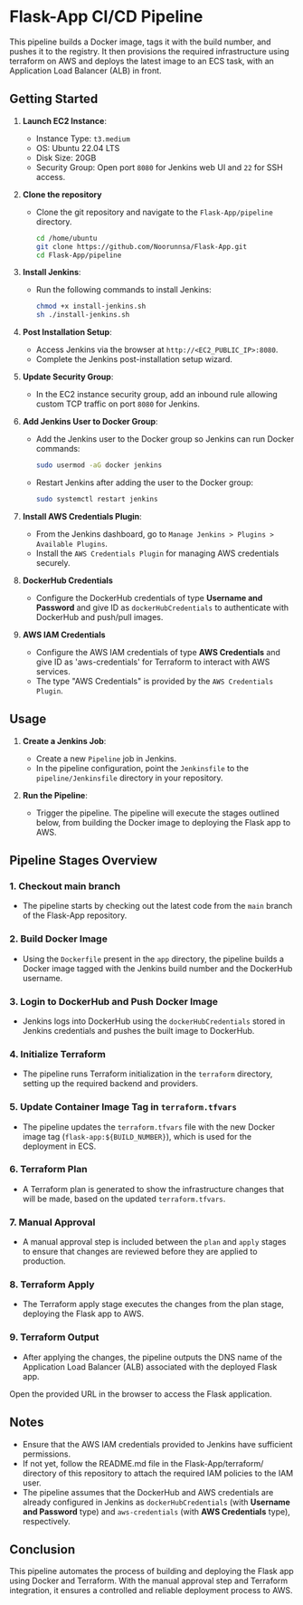 # Flask-App CI/CD Pipeline

This pipeline builds a Docker image, tags it with the build number, and pushes it to the registry. It then provisions the required infrastructure using terraform on AWS and deploys the latest image to an ECS task, with an Application Load Balancer (ALB) in front.

## Getting Started

1. **Launch EC2 Instance**:
   - Instance Type: `t3.medium`
   - OS: Ubuntu 22.04 LTS
   - Disk Size: 20GB
   - Security Group: Open port `8080` for Jenkins web UI and `22` for SSH access.

2. **Clone the repository**
   - Clone the git repository and navigate to the `Flask-App/pipeline` directory.

      ```bash
      cd /home/ubuntu
      git clone https://github.com/Noorunnsa/Flask-App.git
      cd Flask-App/pipeline
     ```
2. **Install Jenkins**:
   - Run the following commands to install Jenkins:

     ```bash
     chmod +x install-jenkins.sh
     sh ./install-jenkins.sh
     ```

3. **Post Installation Setup**:
   - Access Jenkins via the browser at `http://<EC2_PUBLIC_IP>:8080`.
   - Complete the Jenkins post-installation setup wizard.

4. **Update Security Group**:
   - In the EC2 instance security group, add an inbound rule allowing custom TCP traffic on port `8080` for Jenkins.

5. **Add Jenkins User to Docker Group**:
   - Add the Jenkins user to the Docker group so Jenkins can run Docker commands:
     
     ```bash
     sudo usermod -aG docker jenkins
     ```

   - Restart Jenkins after adding the user to the Docker group:
     
     ```bash
     sudo systemctl restart jenkins 
     ```

6. **Install AWS Credentials Plugin**:
   - From the Jenkins dashboard, go to `Manage Jenkins > Plugins > Available Plugins`.
   - Install the `AWS Credentials Plugin` for managing AWS credentials securely.

7. **DockerHub Credentials**
   - Configure the DockerHub credentials of type **Username and Password** and give ID as `dockerHubCredentials` to authenticate with DockerHub and push/pull images. 

8. **AWS IAM Credentials**
   - Configure the AWS IAM credentials of type **AWS Credentials** and give ID as 'aws-credentials' for Terraform to interact with AWS services.
   - The  type "AWS Credentials" is provided by the `AWS Credentials Plugin`.


## Usage

1. **Create a Jenkins Job**:
   - Create a new `Pipeline` job in Jenkins.
   - In the pipeline configuration, point the `Jenkinsfile` to the `pipeline/Jenkinsfile` directory in your repository.

2. **Run the Pipeline**:
   - Trigger the pipeline. The pipeline will execute the stages outlined below, from building the Docker image to deploying the Flask app to AWS.
  

## Pipeline Stages Overview
  
### 1. **Checkout main branch**
   - The pipeline starts by checking out the latest code from the `main` branch of the Flask-App repository.

### 2. **Build Docker Image**
   - Using the `Dockerfile` present in the `app` directory, the pipeline builds a Docker image tagged with the Jenkins build number and the DockerHub username.

### 3. **Login to DockerHub and Push Docker Image**
   - Jenkins logs into DockerHub using the `dockerHubCredentials` stored in Jenkins credentials and pushes the built image to DockerHub.

### 4. **Initialize Terraform**
   - The pipeline runs Terraform initialization in the `terraform` directory, setting up the required backend and providers.

### 5. **Update Container Image Tag in `terraform.tfvars`**
   - The pipeline updates the `terraform.tfvars` file with the new Docker image tag (`flask-app:${BUILD_NUMBER}`), which is used for the deployment in ECS.

### 6. **Terraform Plan**
   - A Terraform plan is generated to show the infrastructure changes that will be made, based on the updated `terraform.tfvars`.

### 7. **Manual Approval**
   - A manual approval step is included between the `plan` and `apply` stages to ensure that changes are reviewed before they are applied to production.

### 8. **Terraform Apply**
   - The Terraform apply stage executes the changes from the plan stage, deploying the Flask app to AWS.

### 9. **Terraform Output**
   - After applying the changes, the pipeline outputs the DNS name of the Application Load Balancer (ALB) associated with the deployed Flask app.
 
 Open the provided URL in the browser to access the Flask application.

## Notes

- Ensure that the AWS IAM credentials provided to Jenkins have sufficient permissions.
- If not yet, follow the README.md file in the Flask-App/terraform/ directory of this repository to attach the required IAM policies to the IAM user.
- The pipeline assumes that the DockerHub and AWS credentials are already configured in Jenkins as `dockerHubCredentials` (with **Username and Password** type) and `aws-credentials` (with **AWS Credentials** type), respectively.

## Conclusion

This pipeline automates the process of building and deploying the Flask app using Docker and Terraform. With the manual approval step and Terraform integration, it ensures a controlled and reliable deployment process to AWS.
